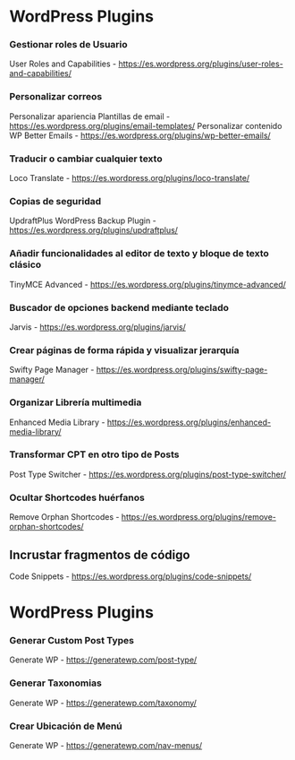 # WordPress Plugins

### Gestionar roles de Usuario
User Roles and Capabilities - https://es.wordpress.org/plugins/user-roles-and-capabilities/

### Personalizar correos
Personalizar apariencia
Plantillas de email - https://es.wordpress.org/plugins/email-templates/
Personalizar contenido
WP Better Emails - https://es.wordpress.org/plugins/wp-better-emails/

### Traducir o cambiar cualquier texto
Loco Translate - https://es.wordpress.org/plugins/loco-translate/

### Copias de seguridad
UpdraftPlus WordPress Backup Plugin - https://es.wordpress.org/plugins/updraftplus/

### Añadir funcionalidades al editor de texto y bloque de texto clásico
TinyMCE Advanced - https://es.wordpress.org/plugins/tinymce-advanced/

### Buscador de opciones backend mediante teclado
Jarvis - https://es.wordpress.org/plugins/jarvis/

### Crear páginas de forma rápida y visualizar jerarquía
Swifty Page Manager - https://es.wordpress.org/plugins/swifty-page-manager/

### Organizar Librería multimedia
Enhanced Media Library - https://es.wordpress.org/plugins/enhanced-media-library/

### Transformar CPT en otro tipo de Posts
Post Type Switcher - https://es.wordpress.org/plugins/post-type-switcher/

### Ocultar Shortcodes huérfanos
Remove Orphan Shortcodes - https://es.wordpress.org/plugins/remove-orphan-shortcodes/

## Incrustar fragmentos de código
Code Snippets - https://es.wordpress.org/plugins/code-snippets/


# WordPress Plugins

### Generar Custom Post Types
Generate WP - https://generatewp.com/post-type/

### Generar Taxonomias
Generate WP - https://generatewp.com/taxonomy/

### Crear Ubicación de Menú
Generate WP - https://generatewp.com/nav-menus/
